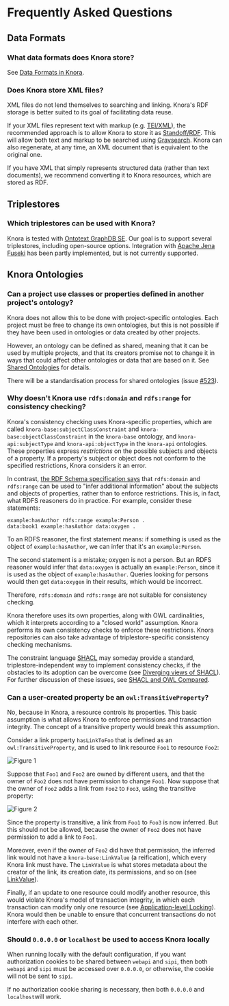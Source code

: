 <!---
Copyright © 2015-2021 the contributors (see Contributors.md).

This file is part of Knora.

Knora is free software: you can redistribute it and/or modify
it under the terms of the GNU Affero General Public License as published
by the Free Software Foundation, either version 3 of the License, or
(at your option) any later version.

Knora is distributed in the hope that it will be useful,
but WITHOUT ANY WARRANTY; without even the implied warranty of
MERCHANTABILITY or FITNESS FOR A PARTICULAR PURPOSE.  See the
GNU Affero General Public License for more details.

You should have received a copy of the GNU Affero General Public
License along with Knora.  If not, see <http://www.gnu.org/licenses/>.
-->

# Frequently Asked Questions

## Data Formats

### What data formats does Knora store?

See [Data Formats in Knora](../01-introduction/data-formats.md).

### Does Knora store XML files?

XML files do not lend themselves to searching and linking. Knora's RDF storage
is better suited to its goal of facilitating data reuse.

If your XML files represent text with markup (e.g. [TEI/XML](http://www.tei-c.org/)),
the recommended approach is to allow Knora to store it as
[Standoff/RDF](../01-introduction/standoff-rdf.md). This will allow both text and
markup to be searched using [Gravsearch](../03-apis/api-v2/query-language.md). Knora
can also regenerate, at any time, an XML document that is equivalent to the original one.

If you have XML that simply represents structured data (rather than text documents),
we recommend converting it to Knora resources, which are stored as RDF.

## Triplestores

### Which triplestores can be used with Knora?

Knora is tested with [Ontotext GraphDB SE](http://graphdb.ontotext.com/).
Our goal is to support several triplestores, including open-source options.
Integration with [Apache Jena Fuseki](https://jena.apache.org/documentation/fuseki2/)
has been partly implemented, but is not currently supported.

## Knora Ontologies

### Can a project use classes or properties defined in another project's ontology?

Knora does not allow this to be done with project-specific ontologies.
Each project must be free to change its own ontologies, but this is not possible
if they have been used in ontologies or data created by other projects.

However, an ontology can be defined as shared, meaning that it can be used by multiple
projects, and that its creators promise not to change it in ways that could
affect other ontologies or data that are based on it. See
[Shared Ontologies](../02-knora-ontologies/introduction.md#shared-ontologies) for details.

There will be a standardisation process for shared ontologies
(issue [#523](https://github.com/dasch-swiss/knora-api/issues/523)).

### Why doesn't Knora use `rdfs:domain` and `rdfs:range` for consistency checking?

Knora's consistency checking uses Knora-specific properties, which are called
`knora-base:subjectClassConstraint` and `knora-base:objectClassConstraint` in
the `knora-base` ontology, and `knora-api:subjectType` and `knora-api:objectType`
in the `knora-api` ontologies. These properties express *restrictions* on the
possible subjects and objects of a property. If a property's subject or object
does not conform to the specified restrictions, Knora considers it an error.

In contrast,
[the RDF Schema specification says](https://www.w3.org/TR/rdf-schema/#ch_domainrange)
that `rdfs:domain` and `rdfs:range` can be used to "infer additional information"
about the subjects and objects of properties, rather than to enforce restrictions.
This is, in fact, what RDFS reasoners do in practice. For example, consider these
statements:

```
example:hasAuthor rdfs:range example:Person .
data:book1 example:hasAuthor data:oxygen .
```

To an RDFS reasoner, the first statement means: if something is used as
the object of `example:hasAuthor`, we can infer that it's an
`example:Person`.

The second statement is a mistake; oxygen is not a person. But
an RDFS reasoner would infer that `data:oxygen` is actually an
`example:Person`, since it is used as the object of
`example:hasAuthor`. Queries looking for persons would then get
`data:oxygen` in their results, which would be incorrect.

Therefore, `rdfs:domain` and `rdfs:range` are not suitable for consistency
checking.

Knora therefore uses its own properties, along with
OWL cardinalities, which it interprets according to a "closed world"
assumption. Knora performs its own consistency checks to enforce
these restrictions. Knora repositories can also take advantage of
triplestore-specific consistency checking mechanisms.

The constraint language [SHACL](https://www.w3.org/TR/shacl/) may someday
provide a standard, triplestore-independent way to implement consistency
checks, if the obstacles to its adoption can be overcome
(see [Diverging views of SHACL](https://research.nuance.com/diverging-views-of-shacl/)).
For further discussion of these issues, see
[SHACL and OWL Compared](http://spinrdf.org/shacl-and-owl.html).

### Can a user-created property be an `owl:TransitiveProperty`?

No, because in Knora, a resource controls its properties. This basic
assumption is what allows Knora to enforce permissions and transaction
integrity. The concept of a transitive property would break this assumption.

Consider a link property `hasLinkToFoo` that is defined as an `owl:TransitiveProperty`,
and is used to link resource `Foo1` to resource `Foo2`:

![Figure 1](faq-fig1.dot.png "Figure 1")

Suppose that `Foo1` and `Foo2` are owned by different users, and that
the owner of `Foo2` does not have permission to change `Foo1`.
Now suppose that the owner of `Foo2` adds a link from `Foo2` to `Foo3`,
using the transitive property:

![Figure 2](faq-fig2.dot.png "Figure 2")

Since the property is transitive, a link from `Foo1` to `Foo3` is now
inferred. But this should not be allowed, because the owner of `Foo2`
does not have permission to add a link to `Foo1`.

Moreover, even if the owner of `Foo2` did have that permission, the inferred
link would not have a `knora-base:LinkValue` (a reification), which every Knora
link must have. The `LinkValue` is what stores metadata about the creator
of the link, its creation date, its permissions, and so on
(see [LinkValue](../02-knora-ontologies/knora-base.md#linkvalue)).

Finally, if an update to one resource could modify another
resource, this would violate Knora's model of transaction integrity, in which
each transaction can modify only one resource
(see [Application-level Locking](../05-internals/design/principles/triplestore-updates.md#application-level-locking)).
Knora would then be unable to ensure that concurrent transactions do not
interfere with each other.

### Should `0.0.0.0` or `localhost` be used to access Knora locally

When running locally with the default configuration, if you want authorization cookies
to be shared between `webapi` and `sipi`, then both `webapi` and `sipi` must be accessed
over `0.0.0.0`, or otherwise, the cookie will not be sent to `sipi`.

If no authorization cookie sharing is necessary, then both `0.0.0.0` and `localhost`will
work.
